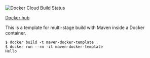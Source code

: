 ![Docker Cloud Build Status](https://img.shields.io/docker/cloud/build/golovchen/maven-docker-template)

[Docker hub](https://hub.docker.com/r/golovchen/maven-docker-template)

This is a template for multi-stage build with Maven inside a Docker container.

```
$ docker build -t maven-docker-template .
$ docker run --rm -it maven-docker-template
Hello
```